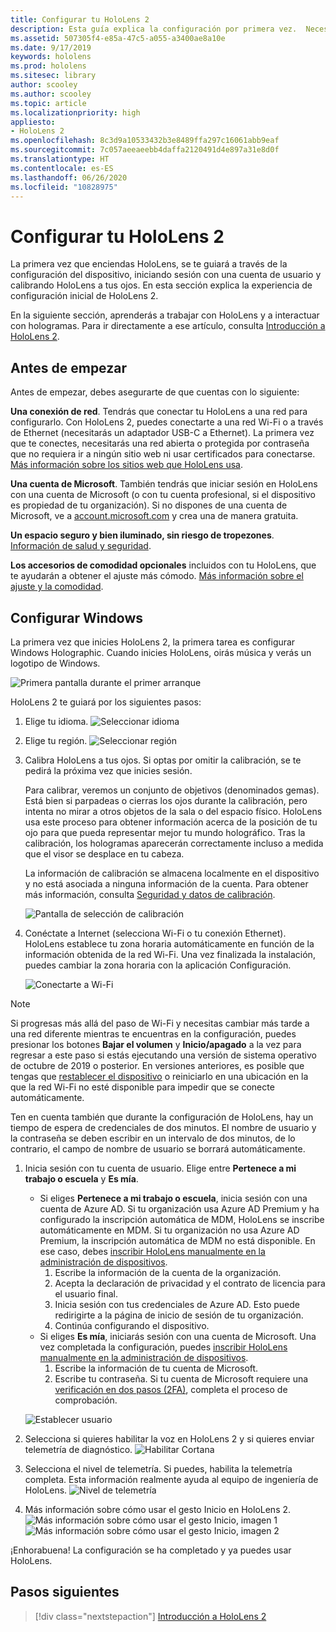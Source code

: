 ```yaml
---
title: Configurar tu HoloLens 2
description: Esta guía explica la configuración por primera vez.  Necesitarás una red Wi-Fi y una cuenta de Microsoft (MSA) o de Azure Active Directory (AAD).
ms.assetid: 507305f4-e85a-47c5-a055-a3400ae8a10e
ms.date: 9/17/2019
keywords: hololens
ms.prod: hololens
ms.sitesec: library
author: scooley
ms.author: scooley
ms.topic: article
ms.localizationpriority: high
appliesto:
- HoloLens 2
ms.openlocfilehash: 8c3d9a10533432b3e8489ffa297c16061abb9eaf
ms.sourcegitcommit: 7c057aeeaeebb4daffa2120491d4e897a31e8d0f
ms.translationtype: HT
ms.contentlocale: es-ES
ms.lasthandoff: 06/26/2020
ms.locfileid: "10828975"
---
```

# Configurar tu HoloLens 2

La primera vez que enciendas HoloLens, se te guiará a través de la configuración del dispositivo, iniciando sesión con una cuenta de usuario y calibrando HoloLens a tus ojos.  En esta sección explica la experiencia de configuración inicial de HoloLens 2.

En la siguiente sección, aprenderás a trabajar con HoloLens y a interactuar con hologramas. Para ir directamente a ese artículo, consulta [Introducción a HoloLens 2](hololens2-basic-usage.md).

## Antes de empezar

Antes de empezar, debes asegurarte de que cuentas con lo siguiente:

**Una conexión de red**. Tendrás que conectar tu HoloLens a una red para configurarlo. Con HoloLens 2, puedes conectarte a una red Wi-Fi o a través de Ethernet (necesitarás un adaptador USB-C a Ethernet). La primera vez que te conectes, necesitarás una red abierta o protegida por contraseña que no requiera ir a ningún sitio web ni usar certificados para conectarse. [Más información sobre los sitios web que HoloLens usa](hololens-offline.md).

**Una cuenta de Microsoft**. También tendrás que iniciar sesión en HoloLens con una cuenta de Microsoft (o con tu cuenta profesional, si el dispositivo es propiedad de tu organización). Si no dispones de una cuenta de Microsoft, ve a [account.microsoft.com](https://account.microsoft.com) y crea una de manera gratuita.

**Un espacio seguro y bien iluminado, sin riesgo de tropezones**. [Información de salud y seguridad](https://go.microsoft.com/fwlink/p/?LinkId=746661).

**Los accesorios de comodidad opcionales** incluidos con tu HoloLens, que te ayudarán a obtener el ajuste más cómodo. [Más información sobre el ajuste y la comodidad](hololens2-setup.md#adjust-fit).

## Configurar Windows

La primera vez que inicies HoloLens 2, la primera tarea es configurar Windows Holographic.  Cuando inicies HoloLens, oirás música y verás un logotipo de Windows.

![Primera pantalla durante el primer arranque](images/01-magic-moment.png)

HoloLens 2 te guiará por los siguientes pasos:

1. Elige tu idioma.
    ![Seleccionar idioma](images/04-language.png)

1. Elige tu región.
    ![Seleccionar región](images/05-region.png)

1. Calibra HoloLens a tus ojos.  Si optas por omitir la calibración, se te pedirá la próxima vez que inicies sesión.

    Para calibrar, veremos un conjunto de objetivos (denominados gemas). Está bien si parpadeas o cierras los ojos durante la calibración, pero intenta no mirar a otros objetos de la sala o del espacio físico. HoloLens usa este proceso para obtener información acerca de la posición de tu ojo para que pueda representar mejor tu mundo holográfico. Tras la calibración, los hologramas aparecerán correctamente incluso a medida que el visor se desplace en tu cabeza.

    La información de calibración se almacena localmente en el dispositivo y no está asociada a ninguna información de la cuenta. Para obtener más información, consulta [Seguridad y datos de calibración](hololens-calibration.md#calibration-data-and-security).

    ![Pantalla de selección de calibración](images/06-et-corners.png)

1. Conéctate a Internet (selecciona Wi-Fi o tu conexión Ethernet).
     HoloLens establece tu zona horaria automáticamente en función de la información obtenida de la red Wi-Fi. Una vez finalizada la instalación, puedes cambiar la zona horaria con la aplicación Configuración.

    ![Conectarte a Wi-Fi](images/11-network.png)
> [!NOTE] 
> Si progresas más allá del paso de Wi-Fi y necesitas cambiar más tarde a una red diferente mientras te encuentras en la configuración, puedes presionar los botones **Bajar el volumen** y **Inicio/apagado** a la vez para regresar a este paso si estás ejecutando una versión de sistema operativo de octubre de 2019 o posterior. En versiones anteriores, es posible que tengas que [restablecer el dispositivo](hololens-recovery.md) o reiniciarlo en una ubicación en la que la red Wi-Fi no esté disponible para impedir que se conecte automáticamente.
> 
> Ten en cuenta también que durante la configuración de HoloLens, hay un tiempo de espera de credenciales de dos minutos. El nombre de usuario y la contraseña se deben escribir en un intervalo de dos minutos, de lo contrario, el campo de nombre de usuario se borrará automáticamente.

1. Inicia sesión con tu cuenta de usuario. Elige entre **Pertenece a mi trabajo o escuela** y **Es mía**.
    - Si eliges **Pertenece a mi trabajo o escuela**, inicia sesión con una cuenta de Azure AD. Si tu organización usa Azure AD Premium y ha configurado la inscripción automática de MDM, HoloLens se inscribe automáticamente en MDM. Si tu organización no usa Azure AD Premium, la inscripción automática de MDM no está disponible. En ese caso, debes [inscribir HoloLens manualmente en la administración de dispositivos](hololens-enroll-mdm.md#enroll-through-settings-app).
        1. Escribe la información de la cuenta de la organización.
        1. Acepta la declaración de privacidad y el contrato de licencia para el usuario final.
        1. Inicia sesión con tus credenciales de Azure AD. Esto puede redirigirte a la página de inicio de sesión de tu organización.
        1. Continúa configurando el dispositivo.
    - Si eliges **Es mía**, iniciarás sesión con una cuenta de Microsoft. Una vez completada la configuración, puedes [inscribir HoloLens manualmente en la administración de dispositivos](hololens-enroll-mdm.md#enroll-through-settings-app).
        1. Escribe la información de tu cuenta de Microsoft.
        2. Escribe tu contraseña. Si tu cuenta de Microsoft requiere una [verificación en dos pasos (2FA)](https://blogs.technet.microsoft.com/microsoft_blog/2013/04/17/microsoft-account-gets-more-secure/), completa el proceso de comprobación.

    ![Establecer usuario](images/13-device-owner.png)

1. Selecciona si quieres habilitar la voz en HoloLens 2 y si quieres enviar telemetría de diagnóstico.
    ![Habilitar Cortana](images/22-do-more-with-voice.png)

1. Selecciona el nivel de telemetría. Si puedes, habilita la telemetría completa. Esta información realmente ayuda al equipo de ingeniería de HoloLens.
     ![Nivel de telemetría](images/24-telemetry.png)

1. Más información sobre cómo usar el gesto Inicio en HoloLens 2.
     ![Más información sobre cómo usar el gesto Inicio, imagen 1](images/26-01-startmenu-learning.png) ![Más información sobre cómo usar el gesto Inicio, imagen 2](images/26-02-startmenu-learning.png)

¡Enhorabuena!  La configuración se ha completado y ya puedes usar HoloLens.

## Pasos siguientes

> [!div class="nextstepaction"]
> [Introducción a HoloLens 2](hololens2-basic-usage.md)
